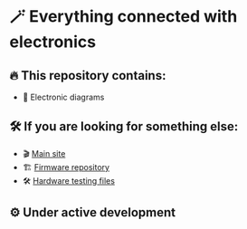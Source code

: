 # 🪄 Everything connected with electronics

## 🔥 This repository contains:
- 🚀 Electronic diagrams

## 🛠️ If you are looking for something else:
- 🎬 [Main site](https://bicycle-leds.github.io/)
- 🏗️ [Firmware repository](https://github.com/Bicycle-LEDs/firmware/)
- 🛠️ [Hardware testing files](https://github.com/Bicycle-LEDs/hardware-tests)

## ⚙️ Under active development